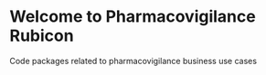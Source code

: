 # Welcome to Pharmacovigilance Rubicon
Code packages related to pharmacovigilance business use cases
